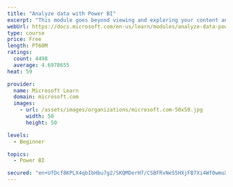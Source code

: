 ```yaml
---
title: "Analyze data with Power BI"
excerpt: "This module goes beyond viewing and exploring your content and explains how to interact with it by working with reports and dashboards to uncover and share new business insights."
webUrl: https://docs.microsoft.com/en-us/learn/modules/analyze-data-power-bi/
type: course
price: Free
length: PT60M
ratings:
  count: 4498
  average: 4.6978655
heat: 59

provider:
  name: Microsoft Learn
  domain: microsoft.com
  images:
    - url: /assets/images/organizations/microsoft.com-50x50.jpg
      width: 50
      height: 50

levels:
  - Beginner

topics:
  - Power BI

secured: "en+UfDcf8KPLX4qbIbHbu7g2/SKQMDerH7/CSBFRvNe55HXjFB7Xi4Wf0wmuXo6Dtx1MD9QmXY8xnlYntVSE9uwRnrpbvYHv8/ar/U0Wj8ZSNr2fgPWiycc65fIbEUo2kherzQyWtNsLsGKG03nMRfV8cw2AMtFI6FFnJPr3oDZq+lrkSlz9PR+A9tDhJIayUtOPs558o6KxKSszWE9c52qiHZjNIcPtAff+xxOxisft4pGBn/OnycO/v8JVdNwE8moXacjNJWwFx7mNHjll8Lvpi1Zi92HIBBVIrqOrKQj3JsAgHXTRDFV1Dsj8TIX+pPJezPICUA82q2x6xq74Z6RE/aupjI5q2R+/hW6LvAsPBuE07jT0vEQjR//Su2VD6y7BYTAmMcjRpWgkvP314A==;fgzrzF9iVFX0HxVGawtHrQ=="
---
```


